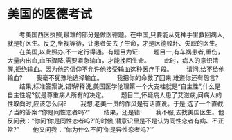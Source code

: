 # 美国的医德考试
　　考美国西医执照,最难的部分是做医德题。在中国,只要能从死神手里救回病人,就是好医生。反之,坐视等待，让患者失去了生命，才是医德败坏、失职的医生。 
　　在美国,以此照办,不一定行得通。有题目为证: 
　　题目一,有车祸患者,重伤，大量内出血,血压骤降,需要紧急输血，才能挽回生命。 
　　此时，病人的意识清醒,拒绝输血。因为他的信仰不允许他接受输血这种医疗手段。 
　　请问,给不给他输血? 
　　我毫不犹豫地选择输血。 
　　我把你的命救了回来,难道你还有怨言? 
　　结果,标准答案说,错!解释说,美国医学伦理第一个大支柱就是“自主性”,什么是自主性呢?就是尊重病人所有的决定。 
　　题目二,怀疑病人患了艾滋病,问病人的性取向时,应该怎么问? 
　　我想,老美一贯的作风是有话直说。于是,选了一个直截了当的答案:“你是同性恋者吗?” 
　　结果，还是错! 
　　我不服,去找美国医生。他反问我：“你问‘你是同性恋者吗?’的时候,潜意识里是不是认为同性恋者有病、不正常?” 
　　他又问我：“你为什么不问‘你是异性恋者吗?’”
 